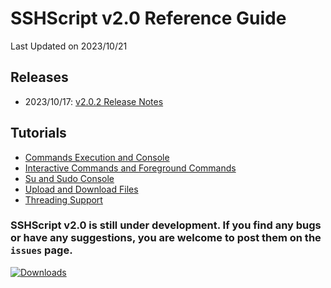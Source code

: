 # SSHScript v2.0 Reference Guide
Last Updated on 2023/10/21


## Releases 

* 2023/10/17: [v2.0.2 Release Notes](release-v2.0.2) 

## Tutorials
* [Commands Execution and Console](tutorial) 
* [Interactive Commands and Foreground Commands](tutorial-enter) 
* [Su and Sudo Console](tutorial-sudo) 
* [Upload and Download Files](tutorial-download) 
* [Threading Support](tutorial-threading) 

### SSHScript v2.0 is still under development. If you find any bugs or have any suggestions, you are welcome to post them on the `issues` page.

[![Downloads](https://pepy.tech/badge/sshscript)](https://pepy.tech/project/sshscript)
